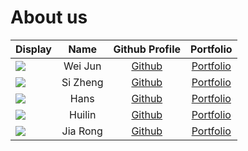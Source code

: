 # About us

| Display                                             |   Name   |              Github Profile              |            Portfolio             |
|-----------------------------------------------------|:--------:|:----------------------------------------:|:--------------------------------:|
| ![](https://via.placeholder.com/100.png?text=Photo) | Wei Jun  | [Github](https://github.com/Teanweijun)  | [Portfolio](team/teanweijun.md)  |
| ![](https://via.placeholder.com/100.png?text=Photo) | Si Zheng |   [Github](https://github.com/1szheng)   |   [Portfolio](team/1szheng.md)   |
| ![](https://via.placeholder.com/100.png?text=Photo) |   Hans   | [Github](https://github.com/HansHengGit) | [Portfolio](team/hanshenggit.md) |
| ![](https://via.placeholder.com/100.png?text=Photo) |  Huilin  |  [Github](https://github.com/hlwang56)   |   [Portfolio](team/huilin.md)    |
| ![](https://via.placeholder.com/100.png?text=Photo) | Jia Rong |  [Github](https://github.com/tjiarong)   |   [Portfolio](team/jiarong.md)   |
